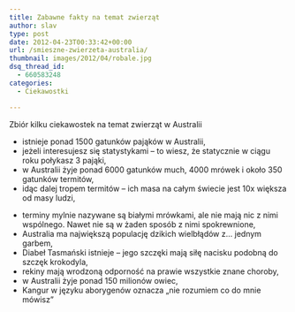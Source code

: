 ```yaml
---
title: Zabawne fakty na temat zwierząt
author: slav
type: post
date: 2012-04-23T00:33:42+00:00
url: /smieszne-zwierzeta-australia/
thumbnail: images/2012/04/robale.jpg
dsq_thread_id:
  - 660583248
categories:
  - Ciekawostki

---
```

Zbiór kilku ciekawostek na temat zwierząt w Australii

* istnieje ponad 1500 gatunków pająków w Australii,
* jeżeli interesujesz się statystykami &#8211; to wiesz, że statycznie w ciągu roku połykasz 3 pająki,
* w Australii żyje ponad  6000 gatunków much, 4000 mrówek i około 350 gatunków termitów,
* idąc dalej tropem termitów &#8211; ich masa na całym świecie jest 10x większa od masy ludzi,

<!--more-->

* terminy mylnie nazywane są białymi mrówkami, ale nie mają nic z nimi wspólnego. Nawet nie są w żaden sposób z nimi spokrewnione,
* Australia ma największą populację dzikich wielbłądów z&#8230; jednym garbem,
* Diabeł Tasmański istnieje &#8211; jego szczęki mają siłę nacisku podobną do szczęk krokodyla,
* rekiny mają wrodzoną odporność na prawie wszystkie znane choroby,
* w Australii żyje ponad 150 milionów owiec,
* Kangur w języku aborygenów oznacza &#8222;nie rozumiem co do mnie mówisz&#8221;

